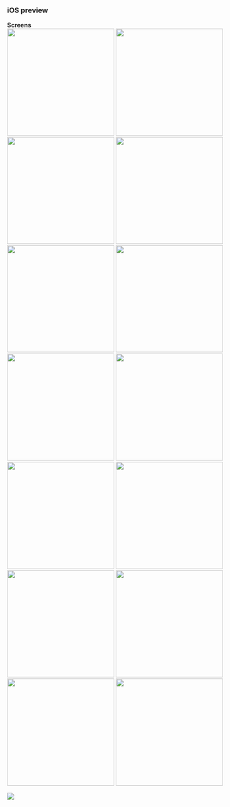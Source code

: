 <h3>iOS preview</h3>

<b> Screens </b><br>
<img src='./assets/img/ios react-native/Simulator Screen Shot - iPhone 13 - 2023-01-23 at 14.45.50.png' width='250'/>
<img src='./assets/img/ios react-native/Simulator Screen Shot - iPhone 13 - 2023-01-23 at 14.45.58.png' width='250'/>
<img src='./assets/img/ios react-native/Simulator Screen Shot - iPhone 13 - 2023-01-23 at 14.46.03.png' width='250'/>
<img src='./assets/img/ios react-native/Simulator Screen Shot - iPhone 13 - 2023-01-23 at 14.46.08.png' width='250'/>
<img src='./assets/img/ios react-native/Simulator Screen Shot - iPhone 13 - 2023-01-23 at 14.46.16.png' width='250'/>
<img src='./assets/img/ios react-native/Simulator Screen Shot - iPhone 13 - 2023-01-23 at 14.46.29.png' width='250'/>
<img src='./assets/img/ios react-native/Simulator Screen Shot - iPhone 13 - 2023-01-23 at 14.47.22.png' width='250'/>
<img src='./assets/img/ios react-native/Simulator Screen Shot - iPhone 13 - 2023-01-23 at 14.47.27.png' width='250'/>
<img src='./assets/img/ios react-native/Simulator Screen Shot - iPhone 13 - 2023-01-23 at 14.47.40.png' width='250'/>
<img src='./assets/img/ios react-native/Simulator Screen Shot - iPhone 13 - 2023-01-23 at 14.47.52.png' width='250'/>
<img src='./assets/img/ios react-native/Simulator Screen Shot - iPhone 13 - 2023-01-23 at 14.47.58.png' width='250'/>
<img src='./assets/img/ios react-native/Simulator Screen Shot - iPhone 13 - 2023-01-23 at 14.48.06.png' width='250'/>
<img src='./assets/img/ios react-native/Simulator Screen Shot - iPhone 13 - 2023-01-23 at 14.48.11.png' width='250'/>
<img src='./assets/img/ios react-native/Simulator Screen Shot - iPhone 13 - 2023-01-23 at 14.48.26.png' width='250'/>
<br>

<img src='./assets/img/ios react-native/iOS react-native.gif'/>
